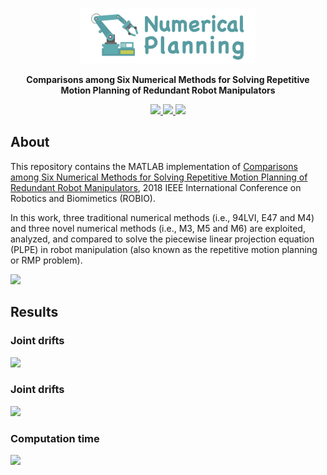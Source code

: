 <br />
<p align="center">
  <img src="image/numerical.png" alt="logo" width="280" height="88">

  <p align="center">
  <strong>Comparisons among Six Numerical Methods for Solving Repetitive Motion Planning of Redundant Robot Manipulators</strong>
  </p>
</p>

<p align="center">
  <a href="https://github.com/ldkong1205/numerical-planning/blob/master/Conference_ROBIO2018.pdf">
    <img src="https://img.shields.io/badge/Paper-%F0%9F%93%83-blue">
  </a>
  <a href="">
    <img src="https://img.shields.io/badge/Slides-%F0%9F%8E%AC-green">
  </a>
  <a href="">
    <img src="https://img.shields.io/badge/%E4%B8%AD%E8%AF%91%E7%89%88-%F0%9F%90%BC-red">
  </a>
</p>

## About
This repository contains the MATLAB implementation of <a href="https://ieeexplore.ieee.org/document/8665072">Comparisons among Six Numerical Methods for Solving Repetitive Motion Planning of Redundant Robot Manipulators</a>, 2018 IEEE International Conference on Robotics and Biomimetics (ROBIO).

In this work, three traditional numerical methods (i.e., 94LVI, E47 and M4) and three novel numerical methods (i.e., M3, M5 and M6) are exploited, analyzed, and compared to solve the piecewise linear projection equation (PLPE) in robot manipulation (also known as the repetitive motion planning or RMP problem).

<img src="https://github.com/ldkong1205/numerical-planning/blob/master/image/simulation.png">

## Results

### Joint drifts
<img src="https://github.com/ldkong1205/numerical-planning/blob/master/image/table01.png">

### Joint drifts
<img src="https://github.com/ldkong1205/numerical-planning/blob/master/image/table02.png">

### Computation time
<img src="https://github.com/ldkong1205/numerical-planning/blob/master/image/table03.png">

